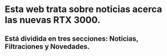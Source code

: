 # Esta web trata sobre noticias acerca las nuevas RTX 3000.
## Está dividida en tres secciones: Noticias, Filtraciones y Novedades.